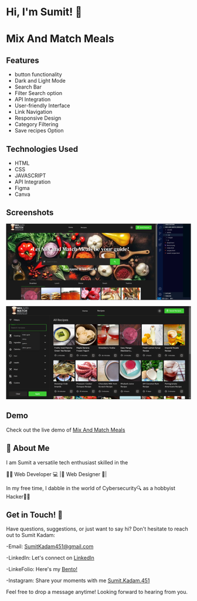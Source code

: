 
# Hi, I'm Sumit! 👋



# Mix And Match Meals 


## Features

- button functionality
- Dark and Light Mode
- Search Bar 
- Filter Search option 
- API Integration
- User-friendly Interface
- Link Navigation
- Responsive Design
- Category Filtering
- Save recipes Option

## Technologies Used

- HTML
- CSS
- JAVASCRIPT 
- API Integration
- Figma
- Canva

## Screenshots

![App Screenshot](https://github.com/SumitKadam451/Mix-And-Match-Meals/blob/main/Screenshot-m-1.png)

![App Screenshot](https://github.com/SumitKadam451/Mix-And-Match-Meals/blob/main/Screenshot-m2.png)


## Demo

Check out the live demo of [Mix And Match Meals](https://mix-and-match-meals.pages.dev/)


## 🚀 About Me
I am Sumit a versatile tech enthusiast skilled in the

👨‍💻 Web Developer 💻 |🎨 Web Designer 🎨| 

In my free time, I dabble in the world of Cybersecurity🔍 as a hobbyist Hacker👨‍💻


## Get in Touch! 📩

Have questions, suggestions, or just want to say hi? Don't hesitate to reach out to Sumit Kadam:

-Email: SumitKadam451@gmail.com

-LinkedIn: Let's connect on [LinkedIn](https://www.linkedin.com/in/sumit-kadam-58b2102b2/)

-LinkeFolio: Here's my [Bento!](https://bento.me/sumit-linkfolio)

-Instagram: Share your moments with me [Sumit.Kadam.451](https://www.instagram.com/sumit.kadam.451/)

Feel free to drop a message anytime! Looking forward to hearing from you.
